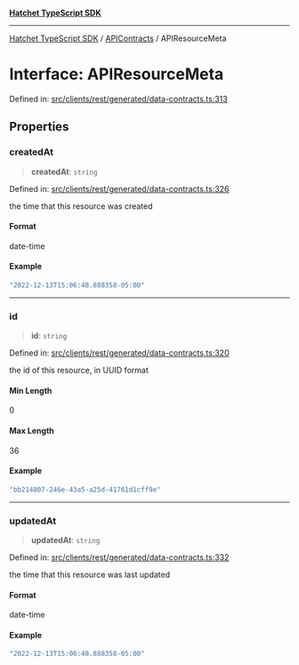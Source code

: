 [**Hatchet TypeScript SDK**](../../../../README.md)

***

[Hatchet TypeScript SDK](../../../../README.md) / [APIContracts](../README.md) / APIResourceMeta

# Interface: APIResourceMeta

Defined in: [src/clients/rest/generated/data-contracts.ts:313](https://github.com/hatchet-dev/hatchet/blob/0288a24f2e9f14787135b399bd47182f4d1260d9/sdks/typescript/src/clients/rest/generated/data-contracts.ts#L313)

## Properties

### createdAt

> **createdAt**: `string`

Defined in: [src/clients/rest/generated/data-contracts.ts:326](https://github.com/hatchet-dev/hatchet/blob/0288a24f2e9f14787135b399bd47182f4d1260d9/sdks/typescript/src/clients/rest/generated/data-contracts.ts#L326)

the time that this resource was created

#### Format

date-time

#### Example

```ts
"2022-12-13T15:06:48.888358-05:00"
```

***

### id

> **id**: `string`

Defined in: [src/clients/rest/generated/data-contracts.ts:320](https://github.com/hatchet-dev/hatchet/blob/0288a24f2e9f14787135b399bd47182f4d1260d9/sdks/typescript/src/clients/rest/generated/data-contracts.ts#L320)

the id of this resource, in UUID format

#### Min Length

0

#### Max Length

36

#### Example

```ts
"bb214807-246e-43a5-a25d-41761d1cff9e"
```

***

### updatedAt

> **updatedAt**: `string`

Defined in: [src/clients/rest/generated/data-contracts.ts:332](https://github.com/hatchet-dev/hatchet/blob/0288a24f2e9f14787135b399bd47182f4d1260d9/sdks/typescript/src/clients/rest/generated/data-contracts.ts#L332)

the time that this resource was last updated

#### Format

date-time

#### Example

```ts
"2022-12-13T15:06:48.888358-05:00"
```
